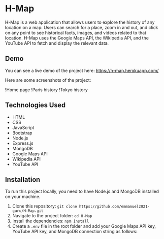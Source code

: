 # H-Map

H-Map is a web application that allows users to explore the history of any location on a map. Users can search for a place, zoom in and out, and click on any point to see historical facts, images, and videos related to that location. H-Map uses the Google Maps API, the Wikipedia API, and the YouTube API to fetch and display the relevant data.

## Demo

You can see a live demo of the project here: https://h-map.herokuapp.com/

Here are some screenshots of the project:

!Home page
!Paris history
!Tokyo history

## Technologies Used

- HTML
- CSS
- JavaScript
- Bootstrap
- Node.js
- Express.js
- MongoDB
- Google Maps API
- Wikipedia API
- YouTube API

## Installation

To run this project locally, you need to have Node.js and MongoDB installed on your machine.

1. Clone this repository: `git clone https://github.com/emmanuel2021-guru/H-Map.git`
2. Navigate to the project folder: `cd H-Map`
3. Install the dependencies: `npm install`
4. Create a `.env` file in the root folder and add your Google Maps API key, YouTube API key, and MongoDB connection string as follows:

